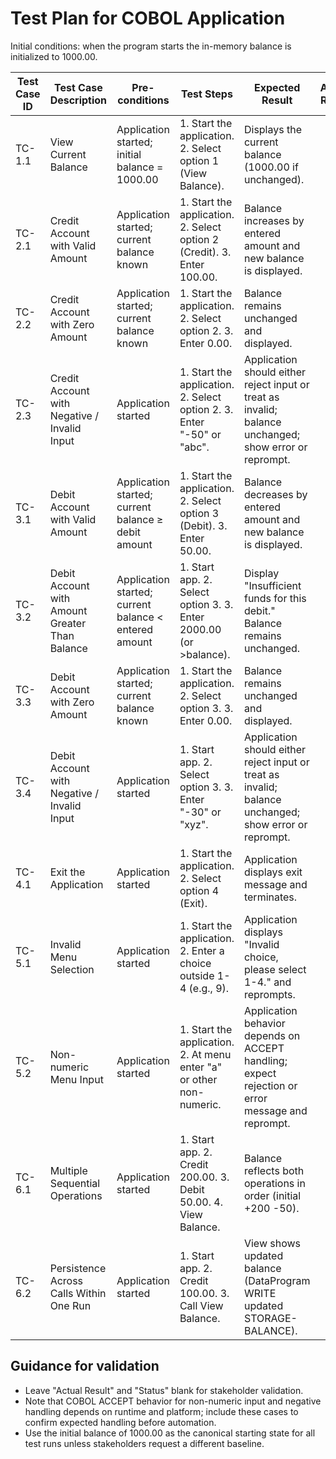 # Test Plan for COBOL Application

Initial conditions: when the program starts the in-memory balance is initialized to 1000.00.

| Test Case ID | Test Case Description                          | Pre-conditions                         | Test Steps                                                                 | Expected Result                                                                 | Actual Result | Status (Pass/Fail) | Comments |
|--------------|------------------------------------------------|----------------------------------------|---------------------------------------------------------------------------|--------------------------------------------------------------------------------|---------------|--------------------|----------|
| TC-1.1       | View Current Balance                           | Application started; initial balance = 1000.00 | 1. Start the application. 2. Select option 1 (View Balance).            | Displays the current balance (1000.00 if unchanged).                          |               |                    |          |
| TC-2.1       | Credit Account with Valid Amount               | Application started; current balance known | 1. Start the application. 2. Select option 2 (Credit). 3. Enter 100.00. | Balance increases by entered amount and new balance is displayed.             |               |                    |          |
| TC-2.2       | Credit Account with Zero Amount                | Application started; current balance known | 1. Start the application. 2. Select option 2. 3. Enter 0.00.            | Balance remains unchanged and displayed.                                      |               |                    |          |
| TC-2.3       | Credit Account with Negative / Invalid Input   | Application started                      | 1. Start the application. 2. Select option 2. 3. Enter "-50" or "abc".  | Application should either reject input or treat as invalid; balance unchanged; show error or reprompt. |               |                    | Validate COBOL ACCEPT behavior for non-numeric input. |
| TC-3.1       | Debit Account with Valid Amount                | Application started; current balance ≥ debit amount | 1. Start the application. 2. Select option 3 (Debit). 3. Enter 50.00.  | Balance decreases by entered amount and new balance is displayed.             |               |                    |          |
| TC-3.2       | Debit Account with Amount Greater Than Balance | Application started; current balance < entered amount | 1. Start app. 2. Select option 3. 3. Enter 2000.00 (or >balance).     | Display "Insufficient funds for this debit." Balance remains unchanged.       |               |                    |          |
| TC-3.3       | Debit Account with Zero Amount                 | Application started; current balance known | 1. Start the application. 2. Select option 3. 3. Enter 0.00.            | Balance remains unchanged and displayed.                                      |               |                    |          |
| TC-3.4       | Debit Account with Negative / Invalid Input    | Application started                      | 1. Start app. 2. Select option 3. 3. Enter "-30" or "xyz".              | Application should either reject input or treat as invalid; balance unchanged; show error or reprompt. |               |                    | Validate COBOL ACCEPT behavior for non-numeric input. |
| TC-4.1       | Exit the Application                           | Application started                      | 1. Start the application. 2. Select option 4 (Exit).                    | Application displays exit message and terminates.                             |               |                    |          |
| TC-5.1       | Invalid Menu Selection                         | Application started                      | 1. Start the application. 2. Enter a choice outside 1-4 (e.g., 9).      | Application displays "Invalid choice, please select 1-4." and reprompts.      |               |                    |          |
| TC-5.2       | Non-numeric Menu Input                         | Application started                      | 1. Start the application. 2. At menu enter "a" or other non-numeric.    | Application behavior depends on ACCEPT handling; expect rejection or error message and reprompt. |               |                    | Validate COBOL ACCEPT for numeric choice. |
| TC-6.1       | Multiple Sequential Operations                 | Application started                      | 1. Start app. 2. Credit 200.00. 3. Debit 50.00. 4. View Balance.        | Balance reflects both operations in order (initial +200 -50).                |               |                    | Exercises DataProgram READ/WRITE persistence within run. |
| TC-6.2       | Persistence Across Calls Within One Run        | Application started                      | 1. Start app. 2. Credit 100.00. 3. Call View Balance.                  | View shows updated balance (DataProgram WRITE updated STORAGE-BALANCE).       |               |                    | STORAGE-BALANCE persists while process runs. |

## Guidance for validation
- Leave "Actual Result" and "Status" blank for stakeholder validation.
- Note that COBOL ACCEPT behavior for non-numeric input and negative handling depends on runtime and platform; include these cases to confirm expected handling before automation.
- Use the initial balance of 1000.00 as the canonical starting state for all test runs unless stakeholders request a different baseline.
